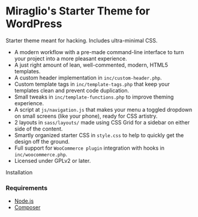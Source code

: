 Miraglio's Starter Theme for WordPress
===

Starter theme meant for hacking. Includes ultra-minimal CSS.

* A modern workflow with a pre-made command-line interface to turn your project into a more pleasant experience.
* A just right amount of lean, well-commented, modern, HTML5 templates.
* A custom header implementation in `inc/custom-header.php`.
* Custom template tags in `inc/template-tags.php` that keep your templates clean and prevent code duplication.
* Small tweaks in `inc/template-functions.php` to improve theming experience.
* A script at `js/navigation.js` that makes your menu a toggled dropdown on small screens (like your phone), ready for CSS artistry.
* 2 layouts in `sass/layouts/` made using CSS Grid for a sidebar on either side of the content.
* Smartly organized starter CSS in `style.css` to help to quickly get the design off the ground.
* Full support for `WooCommerce plugin` integration with hooks in `inc/woocommerce.php`.
* Licensed under GPLv2 or later.

Installation
### Requirements

- [Node.js](https://nodejs.org/)
- [Composer](https://getcomposer.org/)
